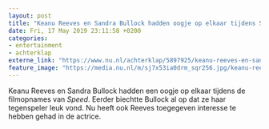 ```yaml
---
layout: post
title: "Keanu Reeves en Sandra Bullock hadden oogje op elkaar tijdens Speed"
date: Fri, 17 May 2019 23:11:58 +0200
categories: 
- entertainment 
- achterklap 
externe_link: "https://www.nu.nl/achterklap/5897925/keanu-reeves-en-sandra-bullock-hadden-oogje-op-elkaar-tijdens-speed.html"
feature_image: "https://media.nu.nl/m/sj7x53ia0drm_sqr256.jpg/keanu-reeves-en-sandra-bullock-hadden-oogje-op-elkaar-tijdens-speed.jpg"
---
```


Keanu Reeves en Sandra Bullock hadden een oogje op elkaar tijdens de filmopnames van <em>Speed</em>. Eerder biechtte Bullock al op dat ze haar tegenspeler leuk vond. Nu heeft ook Reeves toegegeven interesse te hebben gehad in de actrice.
